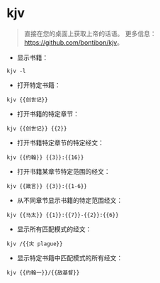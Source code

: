 # kjv

> 直接在您的桌面上获取上帝的话语。
> 更多信息：<https://github.com/bontibon/kjv>。

- 显示书籍：

`kjv -l`

- 打开特定书籍：

`kjv {{创世记}}`

- 打开书籍的特定章节：

`kjv {{创世记}} {{2}}`

- 打开书籍特定章节的特定经文：

`kjv {{约翰}} {{3}}:{{16}}`

- 打开书籍某章节特定范围的经文：

`kjv {{箴言}} {{3}}:{{1-6}}`

- 从不同章节显示书籍的特定范围经文：

`kjv {{马太}} {{1}}:{{7}}-{{2}}:{{6}}`

- 显示所有匹配模式的经文：

`kjv /{{灾 plague}}`

- 显示特定书籍中匹配模式的所有经文：

`kjv {{约翰一}}/{{敌基督}}`